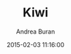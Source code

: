 ---
layout: chapter
title: "Kiwi"
author: "Andrea Buran"
date: 2015-02-03 11:16:00
categories: hello world
---